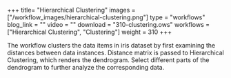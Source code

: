 +++
title= "Hierarchical Clustering"
images =  ["/workflow_images/hierarchical-clustering.png"]
type = "workflows"
blog_link =  ""
video = ""
download = "310-clustering.ows"
workflows = ["Hierarchical Clustering", "Clustering"]
weight = 310
+++

The workflow clusters the data items in iris dataset by first examining the distances between data instances. Distance matrix is passed to Hierarchical Clustering, which renders the dendrogram. Select different parts of the dendrogram to further analyze the corresponding data.
